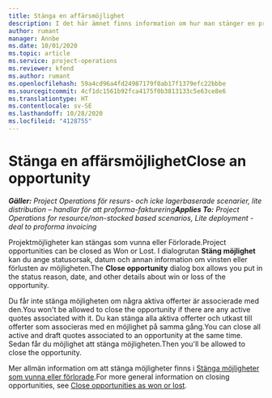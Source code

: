 ```yaml
---
title: Stänga en affärsmöjlighet
description: I det här ämnet finns information om hur man stänger en projektmöjlighet.
author: rumant
manager: Annbe
ms.date: 10/01/2020
ms.topic: article
ms.service: project-operations
ms.reviewer: kfend
ms.author: rumant
ms.openlocfilehash: 59a4cd96a4fd24987179f0ab17f1379efc22bbbe
ms.sourcegitcommit: 4cf1dc1561b92fca4175f0b3813133c5e63ce8e6
ms.translationtype: HT
ms.contentlocale: sv-SE
ms.lasthandoff: 10/28/2020
ms.locfileid: "4128755"
---
```

# <a name="close-an-opportunity"></a><span data-ttu-id="7c0c4-103">Stänga en affärsmöjlighet</span><span class="sxs-lookup"><span data-stu-id="7c0c4-103">Close an opportunity</span></span>

<span data-ttu-id="7c0c4-104">_**Gäller:** Project Operations för resurs- och icke lagerbaserade scenarier, lite distribution – handlar för att proforma-fakturering_</span><span class="sxs-lookup"><span data-stu-id="7c0c4-104">_**Applies To:** Project Operations for resource/non-stocked based scenarios, Lite deployment - deal to proforma invoicing_</span></span>

<span data-ttu-id="7c0c4-105">Projektmöjligheter kan stängas som vunna eller Förlorade.</span><span class="sxs-lookup"><span data-stu-id="7c0c4-105">Project opportunities can be closed as Won or Lost.</span></span> <span data-ttu-id="7c0c4-106">I dialogrutan **Stäng möjlighet** kan du ange statusorsak, datum och annan information om vinsten eller förlusten av möjligheten.</span><span class="sxs-lookup"><span data-stu-id="7c0c4-106">The **Close opportunity** dialog box allows you put in the status reason, date, and other details about win or loss of the opportunity.</span></span>

<span data-ttu-id="7c0c4-107">Du får inte stänga möjligheten om några aktiva offerter är associerade med den.</span><span class="sxs-lookup"><span data-stu-id="7c0c4-107">You won't be allowed to close the opportunity if there are any active quotes associated with it.</span></span> <span data-ttu-id="7c0c4-108">Du kan stänga alla aktiva offerter och utkast till offerter som associeras med en möjlighet på samma gång.</span><span class="sxs-lookup"><span data-stu-id="7c0c4-108">You can close all active and draft quotes associated to an opportunity at the same time.</span></span> <span data-ttu-id="7c0c4-109">Sedan får du möjlighet att stänga möjligheten.</span><span class="sxs-lookup"><span data-stu-id="7c0c4-109">Then you'll be allowed to close the opportunity.</span></span>

<span data-ttu-id="7c0c4-110">Mer allmän information om att stänga möjligheter finns i [Stänga möjligheter som vunna eller förlorade](https://docs.microsoft.com/dynamics365/sales-enterprise/close-opportunity-won-lost-sales).</span><span class="sxs-lookup"><span data-stu-id="7c0c4-110">For more general information on closing opportunities, see [Close opportunities as won or lost](https://docs.microsoft.com/dynamics365/sales-enterprise/close-opportunity-won-lost-sales).</span></span>
